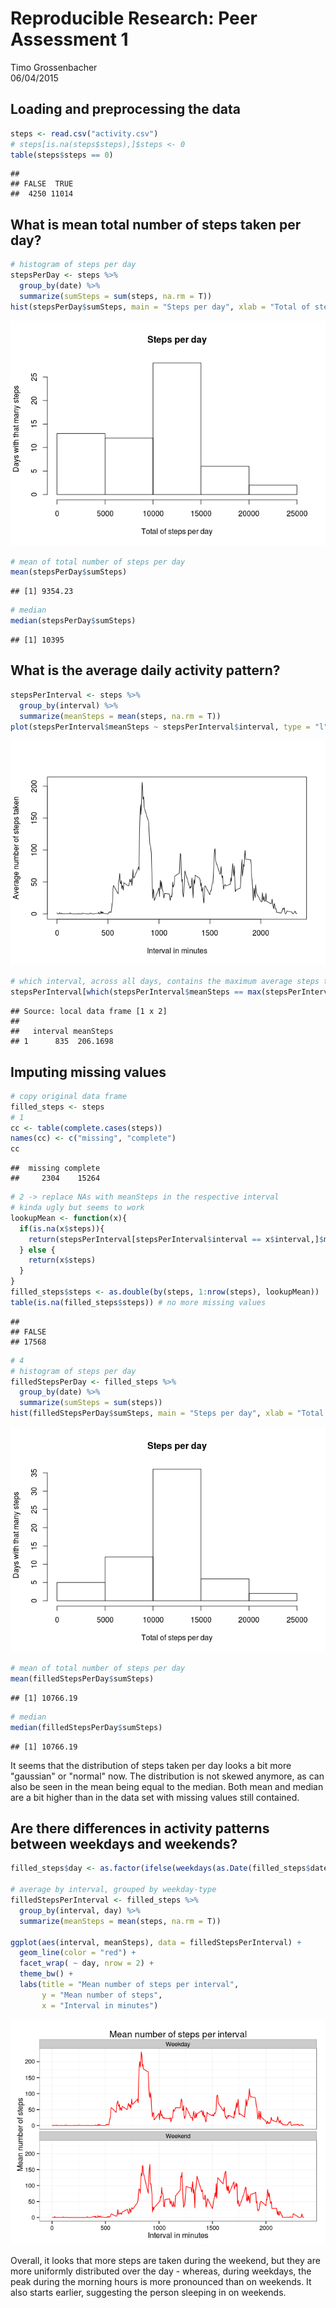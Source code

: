 # Reproducible Research: Peer Assessment 1
Timo Grossenbacher  
06/04/2015  



## Loading and preprocessing the data




```r
steps <- read.csv("activity.csv")
# steps[is.na(steps$steps),]$steps <- 0
table(steps$steps == 0)
```

```
## 
## FALSE  TRUE 
##  4250 11014
```


## What is mean total number of steps taken per day?


```r
# histogram of steps per day
stepsPerDay <- steps %>%
  group_by(date) %>%
  summarize(sumSteps = sum(steps, na.rm = T))
hist(stepsPerDay$sumSteps, main = "Steps per day", xlab = "Total of steps per day", ylab = "Days with that many steps")
```

![](PA1_template_files/figure-html/unnamed-chunk-3-1.png) 

```r
# mean of total number of steps per day
mean(stepsPerDay$sumSteps)
```

```
## [1] 9354.23
```

```r
# median
median(stepsPerDay$sumSteps)
```

```
## [1] 10395
```


## What is the average daily activity pattern?

```r
stepsPerInterval <- steps %>%
  group_by(interval) %>%
  summarize(meanSteps = mean(steps, na.rm = T))
plot(stepsPerInterval$meanSteps ~ stepsPerInterval$interval, type = "l", xlab = "Interval in minutes", ylab = "Average number of steps taken")
```

![](PA1_template_files/figure-html/unnamed-chunk-4-1.png) 

```r
# which interval, across all days, contains the maximum average steps taken? 
stepsPerInterval[which(stepsPerInterval$meanSteps == max(stepsPerInterval$meanSteps)),]
```

```
## Source: local data frame [1 x 2]
## 
##   interval meanSteps
## 1      835  206.1698
```


## Imputing missing values


```r
# copy original data frame
filled_steps <- steps 
# 1
cc <- table(complete.cases(steps))
names(cc) <- c("missing", "complete")
cc
```

```
##  missing complete 
##     2304    15264
```

```r
# 2 -> replace NAs with meanSteps in the respective interval
# kinda ugly but seems to work
lookupMean <- function(x){
  if(is.na(x$steps)){
    return(stepsPerInterval[stepsPerInterval$interval == x$interval,]$meanSteps)
  } else {
    return(x$steps)
  }
}
filled_steps$steps <- as.double(by(steps, 1:nrow(steps), lookupMean))
table(is.na(filled_steps$steps)) # no more missing values
```

```
## 
## FALSE 
## 17568
```

```r
# 4
# histogram of steps per day
filledStepsPerDay <- filled_steps %>%
  group_by(date) %>%
  summarize(sumSteps = sum(steps))
hist(filledStepsPerDay$sumSteps, main = "Steps per day", xlab = "Total of steps per day", ylab = "Days with that many steps")
```

![](PA1_template_files/figure-html/unnamed-chunk-5-1.png) 

```r
# mean of total number of steps per day
mean(filledStepsPerDay$sumSteps)
```

```
## [1] 10766.19
```

```r
# median
median(filledStepsPerDay$sumSteps)
```

```
## [1] 10766.19
```
It seems that the distribution of steps taken per day looks a bit more "gaussian" or "normal" now.
The distribution is not skewed anymore, as can also be seen in the mean being equal to the median. 
Both mean and median are a bit higher than in the data set with missing values still contained.


## Are there differences in activity patterns between weekdays and weekends?


```r
filled_steps$day <- as.factor(ifelse(weekdays(as.Date(filled_steps$date, format = "%Y-%m-%d")) == "Sunday" | weekdays(as.Date(filled_steps$date, format = "%Y-%m-%d")) == "Saturday", "Weekend", "Weekday"))

# average by interval, grouped by weekday-type
filledStepsPerInterval <- filled_steps %>%
  group_by(interval, day) %>%
  summarize(meanSteps = mean(steps, na.rm = T))

ggplot(aes(interval, meanSteps), data = filledStepsPerInterval) + 
  geom_line(color = "red") +
  facet_wrap( ~ day, nrow = 2) +
  theme_bw() +
  labs(title = "Mean number of steps per interval",
       y = "Mean number of steps",
       x = "Interval in minutes") 
```

![](PA1_template_files/figure-html/unnamed-chunk-6-1.png) 

Overall, it looks that more steps are taken during the weekend, but they are more uniformly distributed over the day - whereas, during weekdays, the peak during the morning hours is more pronounced than on weekends. It also starts earlier, suggesting the person sleeping in on weekends.
